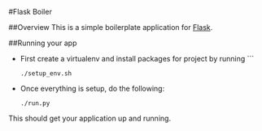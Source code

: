 #Flask Boiler

##Overview
This is a simple boilerplate application for [Flask](http://flask.pocoo.org/).

##Running your app

* First create a virtualenv and install packages for project by running ```

    ``` chmod +x setup_env.sh
    ./setup_env.sh
    ```

* Once everything is setup, do the following:

    ```chmod +x run.py
    ./run.py
    ```

This should get your application up and running.